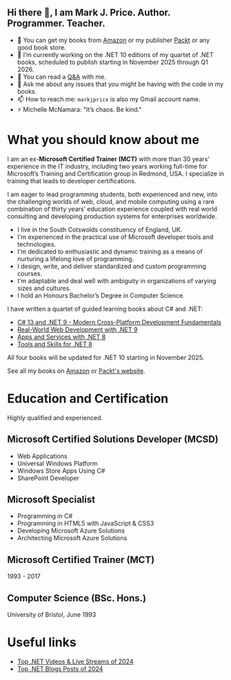 ## Hi there 👋, I am Mark J. Price. Author. Programmer. Teacher.

- 📖 You can get my books from [Amazon](https://www.amazon.com/Mark-J-Price/e/B071DW3QGN/) or my publisher [Packt](https://subscription.packtpub.com/search?query=mark+j.+price) or any good book store.
- 🤔 I’m currently working on the .NET 10 editions of my quartet of .NET books, scheduled to publish starting in November 2025 through Q1 2026.
- 🌱 You can read a [Q&A](q-and-a.md) with me.
- 💬 Ask me about any issues that you might be having with the code in my books.
- 📫 How to reach me: `markjprice` is also my Gmail account name.
- ⚡ Michelle McNamara: "It’s chaos. Be kind."

# What you should know about me

I am an ex-**Microsoft Certified Trainer (MCT)** with more than 30 years’ experience in the IT industry, including two years working full-time for Microsoft’s Training and Certification group in Redmond, USA. I specialize in training that leads to developer certifications.

I am eager to lead programming students, both experienced and new, into the challenging worlds of web, cloud, and mobile computing using a rare combination of thirty years’ education experience coupled with real world consulting and developing production systems for enterprises worldwide.

- I live in the South Cotswolds constituency of England, UK.
- I'm experienced in the practical use of Microsoft developer tools and technologies.
- I'm dedicated to enthusiastic and dynamic training as a means of nurturing a lifelong love of programming.
- I design, write, and deliver standardized and custom programming courses.
- I'm adaptable and deal well with ambiguity in organizations of varying sizes and cultures.
- I hold an Honours Bachelor’s Degree in Computer Science.

I have written a quartet of guided learning books about C# and .NET:
- [C# 13 and .NET 9 - Modern Cross-Platform Development Fundamentals](https://github.com/markjprice/cs13net9/blob/main/README.md)
- [Real-World Web Development with .NET 9](https://github.com/markjprice/web-dev-net9/blob/main/README.md)
- [Apps and Services with .NET 8](https://github.com/markjprice/apps-services-net8/blob/main/README.md)
- [Tools and Skills for .NET 8](https://github.com/markjprice/tools-skills-net8/blob/main/README.md)

All four books will be updated for .NET 10 starting in November 2025.

See all my books on [Amazon](https://www.amazon.com/Mark-J-Price/e/B071DW3QGN/) or 
[Packt's website](https://subscription.packtpub.com/search?query=mark+j.+price).

# Education and Certification

Highly qualified and experienced.

## Microsoft Certified Solutions Developer (MCSD)
- Web Applications
- Universal Windows Platform
- Windows Store Apps Using C#
- SharePoint Developer

## Microsoft Specialist
- Programming in C#
- Programming in HTML5 with JavaScript & CSS3
- Developing Microsoft Azure Solutions
- Architecting Microsoft Azure Solutions

## Microsoft Certified Trainer (MCT)
1993 - 2017

## Computer Science (BSc. Hons.)
University of Bristol, June 1993

# Useful links

- [Top .NET Videos & Live Streams of 2024](https://devblogs.microsoft.com/dotnet/top-dotnet-videos-live-streams-of-2024/)
- [Top .NET Blogs Posts of 2024](https://devblogs.microsoft.com/dotnet/top-dotnet-blogs-posts-of-2024/)

